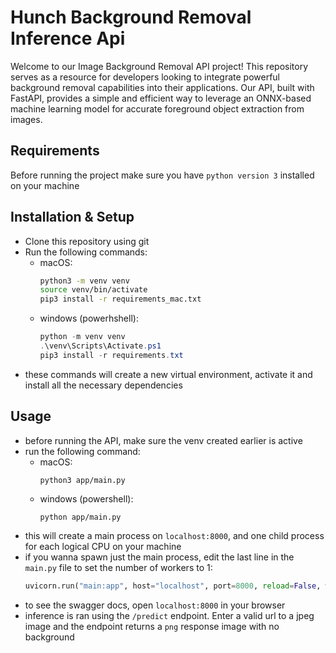 # Hunch Background Removal Inference Api
Welcome to our Image Background Removal API project! This repository serves as a resource for developers looking to integrate powerful background removal capabilities into their applications. Our API, built with FastAPI, provides a simple and efficient way to leverage an ONNX-based machine learning model for accurate foreground object extraction from images.

## Requirements
Before running the project make sure you have `python version 3` installed on your machine

## Installation & Setup
- Clone this repository using git
- Run the following commands:
    - macOS:
        ``` bash
        python3 -m venv venv
        source venv/bin/activate
        pip3 install -r requirements_mac.txt
        ```
    - windows (powerhshell):
        ``` powershell
        python -m venv venv
        .\venv\Scripts\Activate.ps1
        pip3 install -r requirements.txt
        ```
- these commands will create a new virtual environment, activate it and install all the necessary dependencies

## Usage
- before running the API, make sure the venv created earlier is active
- run the following command:
    - macOS:
        ```
        python3 app/main.py
        ```
    - windows (powershell):
        ```
        python app/main.py
        ```
- this will create a main process on `localhost:8000`, and one child process for each logical CPU on your machine
- if you wanna spawn just the main process, edit the last line in the `main.py` file to set the number of workers to 1:
    ``` python
    uvicorn.run("main:app", host="localhost", port=8000, reload=False, workers=1)
    ```
- to see the swagger docs, open `localhost:8000` in your browser
- inference is ran using the `/predict` endpoint. Enter a valid url to a jpeg image and the endpoint returns a `png` response image with no background